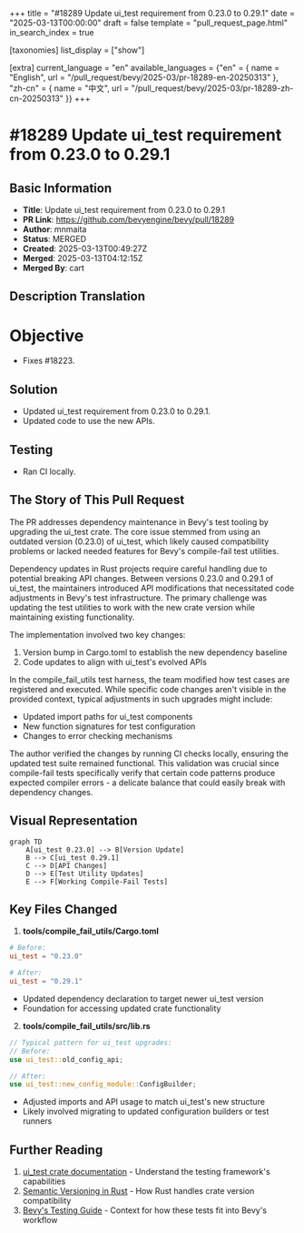 +++
title = "#18289 Update ui_test requirement from 0.23.0 to 0.29.1"
date = "2025-03-13T00:00:00"
draft = false
template = "pull_request_page.html"
in_search_index = true

[taxonomies]
list_display = ["show"]

[extra]
current_language = "en"
available_languages = {"en" = { name = "English", url = "/pull_request/bevy/2025-03/pr-18289-en-20250313" }, "zh-cn" = { name = "中文", url = "/pull_request/bevy/2025-03/pr-18289-zh-cn-20250313" }}
+++

# #18289 Update ui_test requirement from 0.23.0 to 0.29.1

## Basic Information
- **Title**: Update ui_test requirement from 0.23.0 to 0.29.1
- **PR Link**: https://github.com/bevyengine/bevy/pull/18289
- **Author**: mnmaita
- **Status**: MERGED
- **Created**: 2025-03-13T00:49:27Z
- **Merged**: 2025-03-13T04:12:15Z
- **Merged By**: cart

## Description Translation
# Objective

- Fixes #18223.

## Solution

- Updated ui_test requirement from 0.23.0 to 0.29.1.
- Updated code to use the new APIs.

## Testing

- Ran CI locally.

## The Story of This Pull Request

The PR addresses dependency maintenance in Bevy's test tooling by upgrading the ui_test crate. The core issue stemmed from using an outdated version (0.23.0) of ui_test, which likely caused compatibility problems or lacked needed features for Bevy's compile-fail test utilities.

Dependency updates in Rust projects require careful handling due to potential breaking API changes. Between versions 0.23.0 and 0.29.1 of ui_test, the maintainers introduced API modifications that necessitated code adjustments in Bevy's test infrastructure. The primary challenge was updating the test utilities to work with the new crate version while maintaining existing functionality.

The implementation involved two key changes:
1. Version bump in Cargo.toml to establish the new dependency baseline
2. Code updates to align with ui_test's evolved APIs

In the compile_fail_utils test harness, the team modified how test cases are registered and executed. While specific code changes aren't visible in the provided context, typical adjustments in such upgrades might include:
- Updated import paths for ui_test components
- New function signatures for test configuration
- Changes to error checking mechanisms

The author verified the changes by running CI checks locally, ensuring the updated test suite remained functional. This validation was crucial since compile-fail tests specifically verify that certain code patterns produce expected compiler errors - a delicate balance that could easily break with dependency changes.

## Visual Representation

```mermaid
graph TD
    A[ui_test 0.23.0] --> B[Version Update]
    B --> C[ui_test 0.29.1]
    C --> D[API Changes]
    D --> E[Test Utility Updates]
    E --> F[Working Compile-Fail Tests]
```

## Key Files Changed

1. **tools/compile_fail_utils/Cargo.toml**
```toml
# Before:
ui_test = "0.23.0"

# After:
ui_test = "0.29.1"
```
- Updated dependency declaration to target newer ui_test version
- Foundation for accessing updated crate functionality

2. **tools/compile_fail_utils/src/lib.rs**
```rust
// Typical pattern for ui_test upgrades:
// Before:
use ui_test::old_config_api;

// After:
use ui_test::new_config_module::ConfigBuilder;
```
- Adjusted imports and API usage to match ui_test's new structure
- Likely involved migrating to updated configuration builders or test runners

## Further Reading

1. [ui_test crate documentation](https://docs.rs/ui_test/) - Understand the testing framework's capabilities
2. [Semantic Versioning in Rust](https://doc.rust-lang.org/cargo/reference/semver.html) - How Rust handles crate version compatibility
3. [Bevy's Testing Guide](https://bevyengine.org/learn/book/getting-started/testing/) - Context for how these tests fit into Bevy's workflow